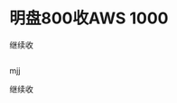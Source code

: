# 明盘800收AWS 1000


继续收

<img src="static/image/smiley/default/lol.gif" smilieid="12" border="0" alt="" />

mjj

继续收
